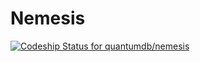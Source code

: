 Nemesis
=======

[ ![Codeship Status for quantumdb/nemesis](https://codeship.io/projects/2247a880-32d8-0132-4537-5696ea0452a8/status?branch=master)](https://codeship.io/projects/40500)
